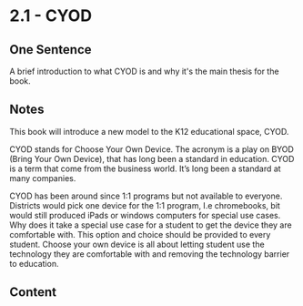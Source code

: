 # 2.1 - CYOD

## One Sentence
A brief introduction to what CYOD is and why it's the main thesis for the book. 

## Notes
This book will introduce a new model to the K12 educational space, CYOD. 

CYOD stands for Choose Your Own Device. The acronym is a play on BYOD (Bring Your Own Device), that has long been a standard in education. CYOD is a term that come from the business world. It’s long been a standard at many companies. 

CYOD has been around since 1:1 programs but not available to everyone. Districts would pick one device for the 1:1 program, I.e chromebooks, bit would still produced iPads or windows computers for special use cases. Why does it take a special use case for a student to get the device they are comfortable with. This option and choice should be provided to every student. Choose your own device is all about letting student use the technology they are comfortable with and removing the technology barrier to education. 

## Content
